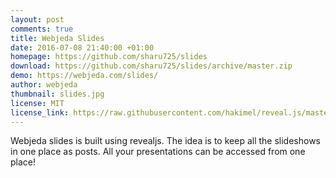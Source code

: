```yaml
---
layout: post
comments: true
title: Webjeda Slides
date: 2016-07-08 21:40:00 +01:00
homepage: https://github.com/sharu725/slides
download: https://github.com/sharu725/slides/archive/master.zip
demo: https://webjeda.com/slides/
author: webjeda
thumbnail: slides.jpg
license: MIT
license_link: https://raw.githubusercontent.com/hakimel/reveal.js/master/LICENSE
---
```


Webjeda slides is built using revealjs. The idea is to keep all the slideshows in one place as posts. All your presentations can be accessed from one place!
